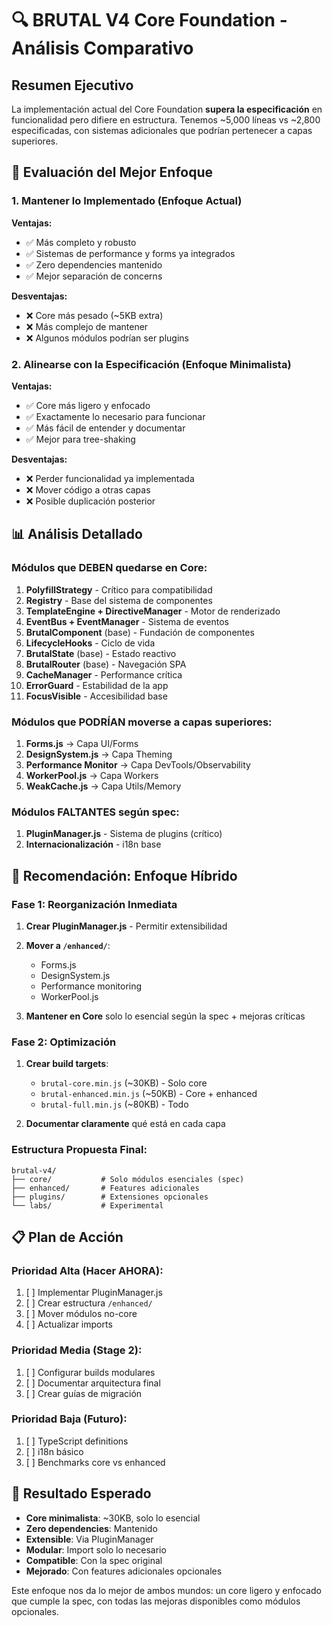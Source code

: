 # 🔍 BRUTAL V4 Core Foundation - Análisis Comparativo

## Resumen Ejecutivo

La implementación actual del Core Foundation **supera la especificación** en funcionalidad pero difiere en estructura. Tenemos ~5,000 líneas vs ~2,800 especificadas, con sistemas adicionales que podrían pertenecer a capas superiores.

## 🎯 Evaluación del Mejor Enfoque

### 1. **Mantener lo Implementado** (Enfoque Actual)

**Ventajas:**
- ✅ Más completo y robusto
- ✅ Sistemas de performance y forms ya integrados
- ✅ Zero dependencies mantenido
- ✅ Mejor separación de concerns

**Desventajas:**
- ❌ Core más pesado (~5KB extra)
- ❌ Más complejo de mantener
- ❌ Algunos módulos podrían ser plugins

### 2. **Alinearse con la Especificación** (Enfoque Minimalista)

**Ventajas:**
- ✅ Core más ligero y enfocado
- ✅ Exactamente lo necesario para funcionar
- ✅ Más fácil de entender y documentar
- ✅ Mejor para tree-shaking

**Desventajas:**
- ❌ Perder funcionalidad ya implementada
- ❌ Mover código a otras capas
- ❌ Posible duplicación posterior

## 📊 Análisis Detallado

### Módulos que DEBEN quedarse en Core:
1. **PolyfillStrategy** - Crítico para compatibilidad
2. **Registry** - Base del sistema de componentes
3. **TemplateEngine + DirectiveManager** - Motor de renderizado
4. **EventBus + EventManager** - Sistema de eventos
5. **BrutalComponent** (base) - Fundación de componentes
6. **LifecycleHooks** - Ciclo de vida
7. **BrutalState** (base) - Estado reactivo
8. **BrutalRouter** (base) - Navegación SPA
9. **CacheManager** - Performance crítica
10. **ErrorGuard** - Estabilidad de la app
11. **FocusVisible** - Accesibilidad base

### Módulos que PODRÍAN moverse a capas superiores:
1. **Forms.js** → Capa UI/Forms
2. **DesignSystem.js** → Capa Theming
3. **Performance Monitor** → Capa DevTools/Observability
4. **WorkerPool.js** → Capa Workers
5. **WeakCache.js** → Capa Utils/Memory

### Módulos FALTANTES según spec:
1. **PluginManager.js** - Sistema de plugins (crítico)
2. **Internacionalización** - i18n base

## 🚀 Recomendación: Enfoque Híbrido

### Fase 1: Reorganización Inmediata
1. **Crear PluginManager.js** - Permitir extensibilidad
2. **Mover a `/enhanced/`**:
   - Forms.js
   - DesignSystem.js
   - Performance monitoring
   - WorkerPool.js

3. **Mantener en Core** solo lo esencial según la spec + mejoras críticas

### Fase 2: Optimización
1. **Crear build targets**:
   - `brutal-core.min.js` (~30KB) - Solo core
   - `brutal-enhanced.min.js` (~50KB) - Core + enhanced
   - `brutal-full.min.js` (~80KB) - Todo

2. **Documentar claramente** qué está en cada capa

### Estructura Propuesta Final:
```
brutal-v4/
├── core/           # Solo módulos esenciales (spec)
├── enhanced/       # Features adicionales
├── plugins/        # Extensiones opcionales
└── labs/           # Experimental
```

## 📋 Plan de Acción

### Prioridad Alta (Hacer AHORA):
1. [ ] Implementar PluginManager.js
2. [ ] Crear estructura `/enhanced/`
3. [ ] Mover módulos no-core
4. [ ] Actualizar imports

### Prioridad Media (Stage 2):
1. [ ] Configurar builds modulares
2. [ ] Documentar arquitectura final
3. [ ] Crear guías de migración

### Prioridad Baja (Futuro):
1. [ ] TypeScript definitions
2. [ ] i18n básico
3. [ ] Benchmarks core vs enhanced

## 🎯 Resultado Esperado

- **Core minimalista**: ~30KB, solo lo esencial
- **Zero dependencies**: Mantenido
- **Extensible**: Via PluginManager
- **Modular**: Import solo lo necesario
- **Compatible**: Con la spec original
- **Mejorado**: Con features adicionales opcionales

Este enfoque nos da lo mejor de ambos mundos: un core ligero y enfocado que cumple la spec, con todas las mejoras disponibles como módulos opcionales.
